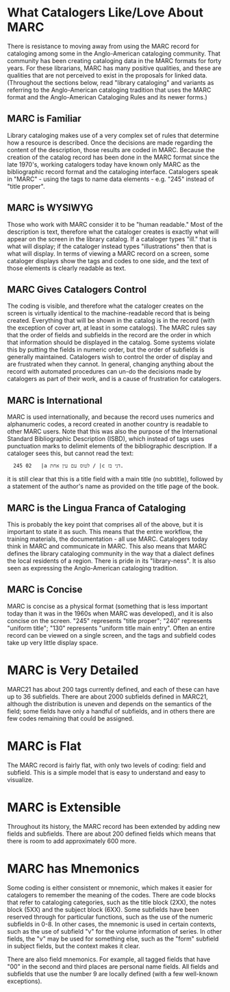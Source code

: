 # What Catalogers Like/Love About MARC

There is resistance to moving away from using the MARC record for cataloging among some in the Anglo-American cataloging community. That community has been creating cataloging data in the MARC formats for forty years. For these librarians, MARC has many positive qualities, and these are qualities that are not perceived to exist in the proposals for linked data. (Throughout the sections below, read "library cataloging" and variants as referring to the Anglo-American cataloging tradition that uses the MARC format and the Anglo-American Cataloging Rules and its newer forms.)

## MARC is Familiar

Library cataloging makes use of a very complex set of rules that determine how a resource is described. Once the decisions are made regarding the content of the description, those results are coded in MARC. Because the creation of the catalog record has been done in the MARC format since the late 1970's, working catalogers today have known only MARC as the bibliographic record format and the cataloging interface. Catalogers speak in "MARC" - using the tags to name data elements - e.g. "245" instead of "title proper". 

## MARC is WYSIWYG

Those who work with MARC consider it to be "human readable." Most of the description is text, therefore what the cataloger creates is exactly what will appear on the screen in the library catalog. If a cataloger types "ill." that is what will display; if the cataloger instead types "illustrations" then that is what will display. In terms of viewing a MARC record on a screen, some cataloger displays show the tags and codes to one side, and the text of those elements is clearly readable as text. 

## MARC Gives Catalogers Control

The coding is visible, and therefore what the cataloger creates on the screen is virtually identical to the machine-readable record that is being created. Everything that will be shown in the catalog is in the record (with the exception of cover art, at least in some catalogs). The MARC rules say that the order of fields and subfields in the record are the order in which that information should be displayed in the catalog. Some systems violate this by putting the fields in numeric order, but the order of subfields is generally maintained. Catalogers wish to control the order of display and are frustrated when they cannot. In general, changing anything about the record with automated procedures can un-do the decisions made by catalogers as part of their work, and is a cause of frustration for catalogers. 

## MARC is International

MARC is used internationally, and because the record uses numerics and alphanumeric codes, a record created in another country is readable to other MARC users. Note that this was also the purpose of the International Standard Bibliographic Description (ISBD), which instead of tags uses punctuation marks to delimit elements of the bibliographic description. If a cataloger sees this, but cannot read the text:

      245 02   |a לטוס עם עין אחת / |c דני בז.
      
it is still clear that this is a title field with a main title (no subtitle), followed by a statement of the author's name as provided on the title page of the book.

## MARC is the Lingua Franca of Cataloging

This is probably the key point that comprises all of the above, but it is important to state it as such. This means that the entire workflow, the training materials, the documentation - all use MARC. Catalogers today think in MARC and communicate in MARC. This also means that MARC defines the library cataloging community in the way that a dialect defines the local residents of a region. There is pride in its "library-ness". It is also seen as expressing the Anglo-American cataloging tradition.

## MARC is Concise

MARC is concise as a physical format (something that is less important today than it was in the 1960s when MARC was developed), and it is also concise on the screen. "245" represents "title proper"; "240" represents "uniform title"; "130" represents "uniform title main entry". Often an entire record can be viewed on a single screen, and the tags and subfield codes take up very little display space.

# MARC is Very Detailed

MARC21 has about 200 tags currently defined, and each of these can have up to 36 subfields. There are about 2000 subfields defined in MARC21, although the distribution is uneven and depends on the semantics of the field; some fields have only a handful of subfields, and in others there are few codes remaining that could be assigned. 

# MARC is Flat

The MARC record is fairly flat, with only two levels of coding: field and subfield. This is a simple model that is easy to understand and easy to visualize. 

# MARC is Extensible

Throughout its history, the MARC record has been extended by adding new fields and subfields. There are about 200 defined fields which means that there is room to add approximately 600 more. 

# MARC has Mnemonics

Some coding is either consistent or mnemonic, which makes it easier for catalogers to remember the meaning of the codes. There are code blocks that refer to cataloging categories, such as the title block (2XX), the notes block (5XX) and the subject block (6XX). Some subfields have been reserved through for particular functions, such as the use of the numeric subfields in 0-8. In other cases, the mnemonic is used in certain contexts, such as the use of subfield "v" for the volume information of series. In other fields, the "v" may be used for something else, such as the "form" subfield in subject fields, but the context makes it clear.

There are also field mnemonics. For example, all tagged fields that have "00" in the second and third places are personal name fields. All fields and subfields that use the number 9 are locally defined (with a few well-known exceptions). 


